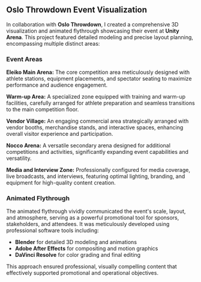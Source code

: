 ## Oslo Throwdown Event Visualization

In collaboration with **Oslo Throwdown**, I created a comprehensive 3D visualization and animated flythrough showcasing their event at **Unity Arena**. This project featured detailed modeling and precise layout planning, encompassing multiple distinct areas:

### Event Areas

**Eleiko Main Arena:**
The core competition area meticulously designed with athlete stations, equipment placements, and spectator seating to maximize performance and audience engagement.

**Warm-up Area:** A specialized zone equipped with training and warm-up facilities, carefully arranged for athlete preparation and seamless transitions to the main competition floor.

**Vendor Village:** An engaging commercial area strategically arranged with vendor booths, merchandise stands, and interactive spaces, enhancing overall visitor experience and participation.

**Nocco Arena:** A versatile secondary arena designed for additional competitions and activities, significantly expanding event capabilities and versatility.

**Media and Interview Zone:** Professionally configured for media coverage, live broadcasts, and interviews, featuring optimal lighting, branding, and equipment for high-quality content creation.

### Animated Flythrough

The animated flythrough vividly communicated the event's scale, layout, and atmosphere, serving as a powerful promotional tool for sponsors, stakeholders, and attendees. It was meticulously developed using professional software tools including:

- **Blender** for detailed 3D modeling and animations
- **Adobe After Effects** for compositing and motion graphics
- **DaVinci Resolve** for color grading and final editing

This approach ensured professional, visually compelling content that effectively supported promotional and operational objectives.
